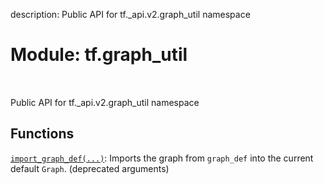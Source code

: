 description: Public API for tf._api.v2.graph_util namespace

<div itemscope itemtype="http://developers.google.com/ReferenceObject">
<meta itemprop="name" content="tf.graph_util" />
<meta itemprop="path" content="Stable" />
</div>

# Module: tf.graph_util

<!-- Insert buttons and diff -->

<table class="tfo-notebook-buttons tfo-api nocontent" align="left">

</table>



Public API for tf._api.v2.graph_util namespace



## Functions

[`import_graph_def(...)`](../tf/graph_util/import_graph_def.md): Imports the graph from `graph_def` into the current default `Graph`. (deprecated arguments)

